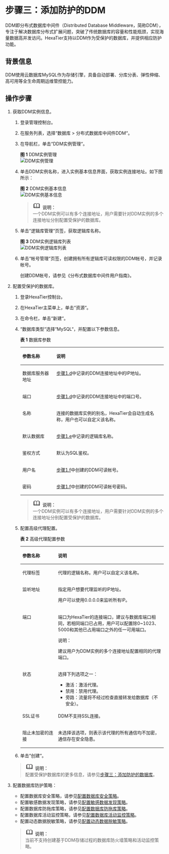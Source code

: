 # 步骤三：添加防护的DDM<a name="ZH-CN_TOPIC_0121926605"></a>

DDM即分布式数据库中间件（Distributed Database Middleware，简称DDM），专注于解决数据库分布式扩展问题，突破了传统数据库的容量和性能瓶颈，实现海量数据高并发访问。HexaTier支持以DDM作为受保护的数据库，并提供相应防护功能。

## 背景信息<a name="zh-cn_topic_0180960123_section686515561145"></a>

DDM使用云数据库MySQL作为存储引擎，具备自动部署、分库分表、弹性伸缩、高可用等全生命周期运维管控能力。

## 操作步骤<a name="zh-cn_topic_0180960123_section5582172252"></a>

1.  获取DDM实例信息。
    1.  登录管理控制台。
    2.  在服务列表，选择“数据库 \> 分布式数据库中间件DDM“。
    3.  在导航栏，单击“DDM实例管理“。

        **图 1**  DDM实例管理<a name="zh-cn_topic_0180960123_fig19754184118420"></a>  
        ![](figures/DDM实例管理.png "DDM实例管理")

    4.  <a name="zh-cn_topic_0180960123_li15771276415"></a>单击DDM实例名称，进入实例基本信息界面，获取实例连接地址。如下图所示：

        **图 2**  DDM实例基本信息<a name="zh-cn_topic_0180960123_fig1151515201944"></a>  
        ![](figures/DDM实例基本信息.png "DDM实例基本信息")

        >![](public_sys-resources/icon-note.gif) **说明：**   
        >一个DDM实例可以有多个连接地址，用户需要针对DDM实例的多个连接地址分别配置受保护的数据库。  

    5.  <a name="zh-cn_topic_0180960123_li02933341344"></a>单击“逻辑库管理“页签，获取逻辑库名称。

        **图 3**  DDM实例逻辑库列表<a name="zh-cn_topic_0180960123_fig138795119518"></a>  
        ![](figures/DDM实例逻辑库列表.png "DDM实例逻辑库列表")

    6.  <a name="zh-cn_topic_0180960123_li41698615142"></a>单击“帐号管理“页签，创建拥有所有逻辑库可读权限的DDM帐号，并记录帐号。

        创建DDM帐号，请参见《分布式数据库中间件用户指南》。

2.  配置受保护的数据库。

    1.  登录HexaTier控制台。
    2.  在HexaTier主菜单上，单击“资源“。
    3.  在命令栏，单击“新建“。
    4.  “数据库类型“选择“MySQL“，并配置以下参数信息。

        **表 1**  数据库参数

        <a name="zh-cn_topic_0180960123_table1389095324610"></a>
        <table><thead align="left"><tr id="zh-cn_topic_0180960123_row108902534462"><th class="cellrowborder" valign="top" width="23.68%" id="mcps1.2.3.1.1"><p id="zh-cn_topic_0180960123_p16890853114616"><a name="zh-cn_topic_0180960123_p16890853114616"></a><a name="zh-cn_topic_0180960123_p16890853114616"></a>参数名称</p>
        </th>
        <th class="cellrowborder" valign="top" width="76.32%" id="mcps1.2.3.1.2"><p id="zh-cn_topic_0180960123_p16890253174611"><a name="zh-cn_topic_0180960123_p16890253174611"></a><a name="zh-cn_topic_0180960123_p16890253174611"></a>说明</p>
        </th>
        </tr>
        </thead>
        <tbody><tr id="zh-cn_topic_0180960123_row689014536469"><td class="cellrowborder" valign="top" width="23.68%" headers="mcps1.2.3.1.1 "><p id="zh-cn_topic_0180960123_p14890185354617"><a name="zh-cn_topic_0180960123_p14890185354617"></a><a name="zh-cn_topic_0180960123_p14890185354617"></a>数据库服务器地址</p>
        </td>
        <td class="cellrowborder" valign="top" width="76.32%" headers="mcps1.2.3.1.2 "><p id="zh-cn_topic_0180960123_p7890453104616"><a name="zh-cn_topic_0180960123_p7890453104616"></a><a name="zh-cn_topic_0180960123_p7890453104616"></a><a href="#zh-cn_topic_0180960123_li15771276415">步骤1.d</a>中记录的DDM连接地址中的IP地址。</p>
        </td>
        </tr>
        <tr id="zh-cn_topic_0180960123_row12890653184613"><td class="cellrowborder" valign="top" width="23.68%" headers="mcps1.2.3.1.1 "><p id="zh-cn_topic_0180960123_p189095334615"><a name="zh-cn_topic_0180960123_p189095334615"></a><a name="zh-cn_topic_0180960123_p189095334615"></a>端口</p>
        </td>
        <td class="cellrowborder" valign="top" width="76.32%" headers="mcps1.2.3.1.2 "><p id="zh-cn_topic_0180960123_p28901553134619"><a name="zh-cn_topic_0180960123_p28901553134619"></a><a name="zh-cn_topic_0180960123_p28901553134619"></a><a href="#zh-cn_topic_0180960123_li15771276415">步骤1.d</a>中记录的DDM连接地址中的端口号。</p>
        </td>
        </tr>
        <tr id="zh-cn_topic_0180960123_row8890053124611"><td class="cellrowborder" valign="top" width="23.68%" headers="mcps1.2.3.1.1 "><p id="zh-cn_topic_0180960123_p178907533465"><a name="zh-cn_topic_0180960123_p178907533465"></a><a name="zh-cn_topic_0180960123_p178907533465"></a>名称</p>
        </td>
        <td class="cellrowborder" valign="top" width="76.32%" headers="mcps1.2.3.1.2 "><p id="zh-cn_topic_0180960123_p589016532464"><a name="zh-cn_topic_0180960123_p589016532464"></a><a name="zh-cn_topic_0180960123_p589016532464"></a>连接的数据库实例的别名，HexaTier会自动生成名称，用户也可以自定义该名称。</p>
        </td>
        </tr>
        <tr id="zh-cn_topic_0180960123_row38901253174614"><td class="cellrowborder" valign="top" width="23.68%" headers="mcps1.2.3.1.1 "><p id="zh-cn_topic_0180960123_p14890553184610"><a name="zh-cn_topic_0180960123_p14890553184610"></a><a name="zh-cn_topic_0180960123_p14890553184610"></a>默认数据库</p>
        </td>
        <td class="cellrowborder" valign="top" width="76.32%" headers="mcps1.2.3.1.2 "><p id="zh-cn_topic_0180960123_p4890353114614"><a name="zh-cn_topic_0180960123_p4890353114614"></a><a name="zh-cn_topic_0180960123_p4890353114614"></a><a href="#zh-cn_topic_0180960123_li02933341344">步骤1.e</a>中记录的逻辑库名称。</p>
        </td>
        </tr>
        <tr id="zh-cn_topic_0180960123_row48901753104616"><td class="cellrowborder" valign="top" width="23.68%" headers="mcps1.2.3.1.1 "><p id="zh-cn_topic_0180960123_p8890205316462"><a name="zh-cn_topic_0180960123_p8890205316462"></a><a name="zh-cn_topic_0180960123_p8890205316462"></a>鉴权方式</p>
        </td>
        <td class="cellrowborder" valign="top" width="76.32%" headers="mcps1.2.3.1.2 "><p id="zh-cn_topic_0180960123_p1989035318461"><a name="zh-cn_topic_0180960123_p1989035318461"></a><a name="zh-cn_topic_0180960123_p1989035318461"></a>默认为SQL鉴权。</p>
        </td>
        </tr>
        <tr id="zh-cn_topic_0180960123_row9890205314612"><td class="cellrowborder" valign="top" width="23.68%" headers="mcps1.2.3.1.1 "><p id="zh-cn_topic_0180960123_p11890165311465"><a name="zh-cn_topic_0180960123_p11890165311465"></a><a name="zh-cn_topic_0180960123_p11890165311465"></a>用户名</p>
        </td>
        <td class="cellrowborder" valign="top" width="76.32%" headers="mcps1.2.3.1.2 "><p id="zh-cn_topic_0180960123_p15890145384620"><a name="zh-cn_topic_0180960123_p15890145384620"></a><a name="zh-cn_topic_0180960123_p15890145384620"></a><a href="#zh-cn_topic_0180960123_li41698615142">步骤1.f</a>中创建的DDM可读帐号。</p>
        </td>
        </tr>
        <tr id="zh-cn_topic_0180960123_row6890115312465"><td class="cellrowborder" valign="top" width="23.68%" headers="mcps1.2.3.1.1 "><p id="zh-cn_topic_0180960123_p12890653124615"><a name="zh-cn_topic_0180960123_p12890653124615"></a><a name="zh-cn_topic_0180960123_p12890653124615"></a>密码</p>
        </td>
        <td class="cellrowborder" valign="top" width="76.32%" headers="mcps1.2.3.1.2 "><p id="zh-cn_topic_0180960123_p7890165334613"><a name="zh-cn_topic_0180960123_p7890165334613"></a><a name="zh-cn_topic_0180960123_p7890165334613"></a><a href="#zh-cn_topic_0180960123_li41698615142">步骤1.f</a>中创建的DDM可读帐号密码。</p>
        </td>
        </tr>
        </tbody>
        </table>

        >![](public_sys-resources/icon-note.gif) **说明：**   
        >一个DDM实例可以有多个连接地址，用户需要针对DDM实例的多个连接地址分别配置受保护的数据库。  

    5.  配置高级代理配置。

        **表 2**  高级代理配置参数

        <a name="zh-cn_topic_0180960123_table2090725374618"></a>
        <table><thead align="left"><tr id="zh-cn_topic_0180960123_row19907155320466"><th class="cellrowborder" valign="top" width="24.81%" id="mcps1.2.3.1.1"><p id="zh-cn_topic_0180960123_p199071753144619"><a name="zh-cn_topic_0180960123_p199071753144619"></a><a name="zh-cn_topic_0180960123_p199071753144619"></a>参数名称</p>
        </th>
        <th class="cellrowborder" valign="top" width="75.19%" id="mcps1.2.3.1.2"><p id="zh-cn_topic_0180960123_p790755374610"><a name="zh-cn_topic_0180960123_p790755374610"></a><a name="zh-cn_topic_0180960123_p790755374610"></a>说明</p>
        </th>
        </tr>
        </thead>
        <tbody><tr id="zh-cn_topic_0180960123_row119071553104612"><td class="cellrowborder" valign="top" width="24.81%" headers="mcps1.2.3.1.1 "><p id="zh-cn_topic_0180960123_p290775324611"><a name="zh-cn_topic_0180960123_p290775324611"></a><a name="zh-cn_topic_0180960123_p290775324611"></a>代理标签</p>
        </td>
        <td class="cellrowborder" valign="top" width="75.19%" headers="mcps1.2.3.1.2 "><p id="zh-cn_topic_0180960123_p169071753114613"><a name="zh-cn_topic_0180960123_p169071753114613"></a><a name="zh-cn_topic_0180960123_p169071753114613"></a>代理的逻辑名称。用户可以自定义该名称。</p>
        </td>
        </tr>
        <tr id="zh-cn_topic_0180960123_row189071053104613"><td class="cellrowborder" valign="top" width="24.81%" headers="mcps1.2.3.1.1 "><p id="zh-cn_topic_0180960123_p2907165310461"><a name="zh-cn_topic_0180960123_p2907165310461"></a><a name="zh-cn_topic_0180960123_p2907165310461"></a>监听地址</p>
        </td>
        <td class="cellrowborder" valign="top" width="75.19%" headers="mcps1.2.3.1.2 "><p id="zh-cn_topic_0180960123_p59078534465"><a name="zh-cn_topic_0180960123_p59078534465"></a><a name="zh-cn_topic_0180960123_p59078534465"></a>指定用户想要代理监听的IP地址。</p>
        <p id="zh-cn_topic_0180960123_p09071553104611"><a name="zh-cn_topic_0180960123_p09071553104611"></a><a name="zh-cn_topic_0180960123_p09071553104611"></a>用户可以使用0.0.0.0来监听所有IP。</p>
        </td>
        </tr>
        <tr id="zh-cn_topic_0180960123_row13907753134614"><td class="cellrowborder" valign="top" width="24.81%" headers="mcps1.2.3.1.1 "><p id="zh-cn_topic_0180960123_p49077530469"><a name="zh-cn_topic_0180960123_p49077530469"></a><a name="zh-cn_topic_0180960123_p49077530469"></a>端口</p>
        </td>
        <td class="cellrowborder" valign="top" width="75.19%" headers="mcps1.2.3.1.2 "><p id="zh-cn_topic_0180960123_p1907115310467"><a name="zh-cn_topic_0180960123_p1907115310467"></a><a name="zh-cn_topic_0180960123_p1907115310467"></a>端口为HexaTier的连接端口，建议与数据库端口相同，若相同端口已占用，用户可以配置除0~1023、5000和其他已占用端口之外的任一可用端口。</p>
        <div class="note" id="zh-cn_topic_0180960123_note29071253144613"><a name="zh-cn_topic_0180960123_note29071253144613"></a><a name="zh-cn_topic_0180960123_note29071253144613"></a><span class="notetitle"> 说明： </span><div class="notebody"><p id="zh-cn_topic_0180960123_p169071653164616"><a name="zh-cn_topic_0180960123_p169071653164616"></a><a name="zh-cn_topic_0180960123_p169071653164616"></a>建议用户为DDM实例的多个连接地址配置相同的代理端口。</p>
        </div></div>
        </td>
        </tr>
        <tr id="zh-cn_topic_0180960123_row15907115304617"><td class="cellrowborder" valign="top" width="24.81%" headers="mcps1.2.3.1.1 "><p id="zh-cn_topic_0180960123_p119073539468"><a name="zh-cn_topic_0180960123_p119073539468"></a><a name="zh-cn_topic_0180960123_p119073539468"></a>状态</p>
        </td>
        <td class="cellrowborder" valign="top" width="75.19%" headers="mcps1.2.3.1.2 "><p id="zh-cn_topic_0180960123_p49078539462"><a name="zh-cn_topic_0180960123_p49078539462"></a><a name="zh-cn_topic_0180960123_p49078539462"></a>选择下列选项之一：</p>
        <a name="zh-cn_topic_0180960123_ul179071653164618"></a><a name="zh-cn_topic_0180960123_ul179071653164618"></a><ul id="zh-cn_topic_0180960123_ul179071653164618"><li>激活：激活代理。</li><li>禁用：禁用代理。</li><li>旁路：流量将不经过检查直接转发给数据库（不安全）。</li></ul>
        </td>
        </tr>
        <tr id="zh-cn_topic_0180960123_row159071753134612"><td class="cellrowborder" valign="top" width="24.81%" headers="mcps1.2.3.1.1 "><p id="zh-cn_topic_0180960123_p590715354618"><a name="zh-cn_topic_0180960123_p590715354618"></a><a name="zh-cn_topic_0180960123_p590715354618"></a>SSL证书</p>
        </td>
        <td class="cellrowborder" valign="top" width="75.19%" headers="mcps1.2.3.1.2 "><p id="zh-cn_topic_0180960123_p159071953164620"><a name="zh-cn_topic_0180960123_p159071953164620"></a><a name="zh-cn_topic_0180960123_p159071953164620"></a>DDM不支持SSL连接。</p>
        </td>
        </tr>
        <tr id="zh-cn_topic_0180960123_row390745315462"><td class="cellrowborder" valign="top" width="24.81%" headers="mcps1.2.3.1.1 "><p id="zh-cn_topic_0180960123_p09072053164618"><a name="zh-cn_topic_0180960123_p09072053164618"></a><a name="zh-cn_topic_0180960123_p09072053164618"></a>阻止未加密的连接</p>
        </td>
        <td class="cellrowborder" valign="top" width="75.19%" headers="mcps1.2.3.1.2 "><p id="zh-cn_topic_0180960123_p390717532461"><a name="zh-cn_topic_0180960123_p390717532461"></a><a name="zh-cn_topic_0180960123_p390717532461"></a>未选择该选项，则表示该代理的所有通信均不加密，通信存在安全隐患。</p>
        </td>
        </tr>
        </tbody>
        </table>

    6.  单击“创建“。

    >![](public_sys-resources/icon-note.gif) **说明：**   
    >配置受保护数据库的更多信息，请参见[步骤三：添加防护的数据库](步骤三-添加防护的数据库.md)。  

3.  配置数据库防护策略：

    -   配置数据库安全策略，请参见[配置数据库安全策略](数据库安全策略简介.md)。
    -   配置敏感数据发现策略，请参见[配置敏感数据发现策略](敏感数据发现策略简介.md)。
    -   配置数据库防拖库策略，请参见[配置数据库防拖库策略](创建或编辑防拖库规则.md)。
    -   配置数据库活动监控策略，请参见[配置数据库活动监控策略](创建或编辑活动监控规则.md)。
    -   配置动态数据脱敏策略，请参见[配置动态数据脱敏策略](创建或编辑数据脱敏规则.md)。

    >![](public_sys-resources/icon-note.gif) **说明：**   
    >当前不支持创建基于DDM存储过程的数据库防火墙策略和活动监控策略。  


